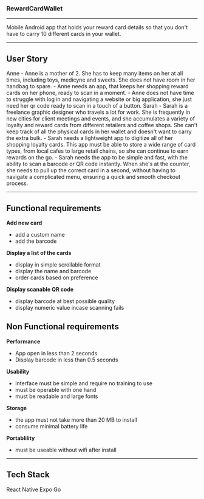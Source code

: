 ### RewardCardWallet

---

Mobile Android app that holds your reward card details so that you don't have to carry 10 different cards in your wallet.

---

## User Story

Anne - Anne is a mother of 2. She has to keep many items on her at all times, including toys, medicyne and sweets. She does not have room in her handbag to spare.
     - Anne needs an app, that keeps her shopping reward cards on her phone, ready to scan in a moment.
     - Anne does not have time to struggle with log in and navigating a website or big application, she just need her qr code ready to scan in a touch of a button.
Sarah - Sarah is a freelance graphic designer who travels a lot for work. She is frequently in new cities for client meetings and events, and she accumulates a variety of loyalty and reward cards from different retailers and coffee shops. She can't keep track of all the           physical cards in her wallet and doesn't want to carry the extra bulk.
      - Sarah needs a lightweight app to digitize all of her shopping loyalty cards. This app must be able to store a wide range of card types, from local cafes to large retail chains, so she can continue to earn rewards on the go.
      - Sarah needs the app to be simple and fast, with the ability to scan a barcode or QR code instantly. When she's at the counter, she needs to pull up the correct card in a second, without having to navigate a complicated menu, ensuring a quick and smooth checkout             process.

---

## Functional requirements

**Add new card**
  - add a custom name
  - add the barcode

**Display a list of the cards**
  - display in simple scrollable format
  - display the name and barcode
  - order cards based on preference

**Display scanable QR code**
  - display barcode at best possible quality
  - display numeric value incase scanning fails

## Non Functional requirements

**Performance**
  - App open in less than 2 seconds
  - Display barcode in less than 0.5 seconds

**Usability**
  - interface must be simple and require no training to use
  - must be operable with one hand
  - must be readable and large fonts

**Storage**
  - the app must not take more than 20 MB to install
  - consume minimal battery life

**Portablility**
  - must be useable without wifi after install

---

## Tech Stack

React Native
Expo Go
